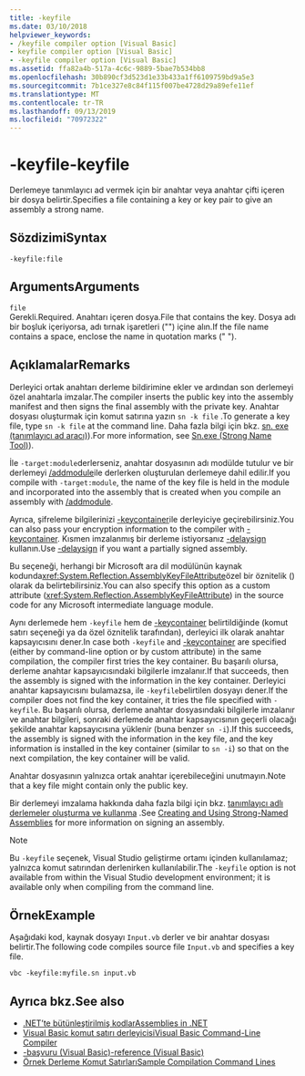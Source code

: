 ```yaml
---
title: -keyfile
ms.date: 03/10/2018
helpviewer_keywords:
- /keyfile compiler option [Visual Basic]
- keyfile compiler option [Visual Basic]
- -keyfile compiler option [Visual Basic]
ms.assetid: ffa82a4b-517a-4c6c-9889-5bae7b534bb8
ms.openlocfilehash: 30b890cf3d523d1e33b433a1ff6109759bd9a5e3
ms.sourcegitcommit: 7b1ce327e8c84f115f007be4728d29a89efe11ef
ms.translationtype: MT
ms.contentlocale: tr-TR
ms.lasthandoff: 09/13/2019
ms.locfileid: "70972322"
---
```

# <a name="-keyfile"></a><span data-ttu-id="aa319-102">-keyfile</span><span class="sxs-lookup"><span data-stu-id="aa319-102">-keyfile</span></span>
<span data-ttu-id="aa319-103">Derlemeye tanımlayıcı ad vermek için bir anahtar veya anahtar çifti içeren bir dosya belirtir.</span><span class="sxs-lookup"><span data-stu-id="aa319-103">Specifies a file containing a key or key pair to give an assembly a strong name.</span></span>  
  
## <a name="syntax"></a><span data-ttu-id="aa319-104">Sözdizimi</span><span class="sxs-lookup"><span data-stu-id="aa319-104">Syntax</span></span>  
  
``` 
-keyfile:file  
```  
  
## <a name="arguments"></a><span data-ttu-id="aa319-105">Arguments</span><span class="sxs-lookup"><span data-stu-id="aa319-105">Arguments</span></span>  
 `file`  
 <span data-ttu-id="aa319-106">Gerekli.</span><span class="sxs-lookup"><span data-stu-id="aa319-106">Required.</span></span> <span data-ttu-id="aa319-107">Anahtarı içeren dosya.</span><span class="sxs-lookup"><span data-stu-id="aa319-107">File that contains the key.</span></span> <span data-ttu-id="aa319-108">Dosya adı bir boşluk içeriyorsa, adı tırnak işaretleri ("") içine alın.</span><span class="sxs-lookup"><span data-stu-id="aa319-108">If the file name contains a space, enclose the name in quotation marks (" ").</span></span>  
  
## <a name="remarks"></a><span data-ttu-id="aa319-109">Açıklamalar</span><span class="sxs-lookup"><span data-stu-id="aa319-109">Remarks</span></span>  
 <span data-ttu-id="aa319-110">Derleyici ortak anahtarı derleme bildirimine ekler ve ardından son derlemeyi özel anahtarla imzalar.</span><span class="sxs-lookup"><span data-stu-id="aa319-110">The compiler inserts the public key into the assembly manifest and then signs the final assembly with the private key.</span></span> <span data-ttu-id="aa319-111">Anahtar dosyası oluşturmak için komut satırına yazın `sn -k file` .</span><span class="sxs-lookup"><span data-stu-id="aa319-111">To generate a key file, type `sn -k file` at the command line.</span></span> <span data-ttu-id="aa319-112">Daha fazla bilgi için bkz. [sn. exe (tanımlayıcı ad aracı)](../../../framework/tools/sn-exe-strong-name-tool.md)).</span><span class="sxs-lookup"><span data-stu-id="aa319-112">For more information, see [Sn.exe (Strong Name Tool)](../../../framework/tools/sn-exe-strong-name-tool.md)).</span></span>  
  
 <span data-ttu-id="aa319-113">İle `-target:module`derlerseniz, anahtar dosyasının adı modülde tutulur ve bir derlemeyi [/addmodule](../../../visual-basic/reference/command-line-compiler/addmodule.md)ile derlerken oluşturulan derlemeye dahil edilir.</span><span class="sxs-lookup"><span data-stu-id="aa319-113">If you compile with `-target:module`, the name of the key file is held in the module and incorporated into the assembly that is created when you compile an assembly with [/addmodule](../../../visual-basic/reference/command-line-compiler/addmodule.md).</span></span>  
  
 <span data-ttu-id="aa319-114">Ayrıca, şifreleme bilgilerinizi [-keycontainer](../../../visual-basic/reference/command-line-compiler/keycontainer.md)ile derleyiciye geçirebilirsiniz.</span><span class="sxs-lookup"><span data-stu-id="aa319-114">You can also pass your encryption information to the compiler with [-keycontainer](../../../visual-basic/reference/command-line-compiler/keycontainer.md).</span></span> <span data-ttu-id="aa319-115">Kısmen imzalanmış bir derleme istiyorsanız [-delaysign](../../../visual-basic/reference/command-line-compiler/delaysign.md) kullanın.</span><span class="sxs-lookup"><span data-stu-id="aa319-115">Use [-delaysign](../../../visual-basic/reference/command-line-compiler/delaysign.md) if you want a partially signed assembly.</span></span>  
  
 <span data-ttu-id="aa319-116">Bu seçeneği, herhangi bir Microsoft ara dil modülünün kaynak kodunda<xref:System.Reflection.AssemblyKeyFileAttribute>özel bir öznitelik () olarak da belirtebilirsiniz.</span><span class="sxs-lookup"><span data-stu-id="aa319-116">You can also specify this option as a custom attribute (<xref:System.Reflection.AssemblyKeyFileAttribute>) in the source code for any Microsoft intermediate language module.</span></span>  
  
 <span data-ttu-id="aa319-117">Aynı derlemede hem `-keyfile` hem de [-keycontainer](../../../visual-basic/reference/command-line-compiler/keycontainer.md) belirtildiğinde (komut satırı seçeneği ya da özel öznitelik tarafından), derleyici ilk olarak anahtar kapsayıcısını dener.</span><span class="sxs-lookup"><span data-stu-id="aa319-117">In case both `-keyfile` and [-keycontainer](../../../visual-basic/reference/command-line-compiler/keycontainer.md) are specified (either by command-line option or by custom attribute) in the same compilation, the compiler first tries the key container.</span></span> <span data-ttu-id="aa319-118">Bu başarılı olursa, derleme anahtar kapsayıcısındaki bilgilerle imzalanır.</span><span class="sxs-lookup"><span data-stu-id="aa319-118">If that succeeds, then the assembly is signed with the information in the key container.</span></span> <span data-ttu-id="aa319-119">Derleyici anahtar kapsayıcısını bulamazsa, ile `-keyfile`belirtilen dosyayı dener.</span><span class="sxs-lookup"><span data-stu-id="aa319-119">If the compiler does not find the key container, it tries the file specified with `-keyfile`.</span></span> <span data-ttu-id="aa319-120">Bu başarılı olursa, derleme anahtar dosyasındaki bilgilerle imzalanır ve anahtar bilgileri, sonraki derlemede anahtar kapsayıcısının geçerli olacağı şekilde anahtar kapsayıcısına yüklenir (buna benzer `sn -i`).</span><span class="sxs-lookup"><span data-stu-id="aa319-120">If this succeeds, the assembly is signed with the information in the key file, and the key information is installed in the key container (similar to `sn -i`) so that on the next compilation, the key container will be valid.</span></span>  
  
 <span data-ttu-id="aa319-121">Anahtar dosyasının yalnızca ortak anahtar içerebileceğini unutmayın.</span><span class="sxs-lookup"><span data-stu-id="aa319-121">Note that a key file might contain only the public key.</span></span>  
  
 <span data-ttu-id="aa319-122">Bir derlemeyi imzalama hakkında daha fazla bilgi için bkz. [tanımlayıcı adlı derlemeler oluşturma ve kullanma](../../../standard/assembly/create-use-strong-named.md) .</span><span class="sxs-lookup"><span data-stu-id="aa319-122">See [Creating and Using Strong-Named Assemblies](../../../standard/assembly/create-use-strong-named.md) for more information on signing an assembly.</span></span>  
  
> [!NOTE]
> <span data-ttu-id="aa319-123">Bu `-keyfile` seçenek, Visual Studio geliştirme ortamı içinden kullanılamaz; yalnızca komut satırından derlenirken kullanılabilir.</span><span class="sxs-lookup"><span data-stu-id="aa319-123">The `-keyfile` option is not available from within the Visual Studio development environment; it is available only when compiling from the command line.</span></span>  
  
## <a name="example"></a><span data-ttu-id="aa319-124">Örnek</span><span class="sxs-lookup"><span data-stu-id="aa319-124">Example</span></span>  
 <span data-ttu-id="aa319-125">Aşağıdaki kod, kaynak dosyayı `Input.vb` derler ve bir anahtar dosyası belirtir.</span><span class="sxs-lookup"><span data-stu-id="aa319-125">The following code compiles source file `Input.vb` and specifies a key file.</span></span>  
  
```console  
vbc -keyfile:myfile.sn input.vb  
```  
  
## <a name="see-also"></a><span data-ttu-id="aa319-126">Ayrıca bkz.</span><span class="sxs-lookup"><span data-stu-id="aa319-126">See also</span></span>

- [<span data-ttu-id="aa319-127">.NET’te bütünleştirilmiş kodlar</span><span class="sxs-lookup"><span data-stu-id="aa319-127">Assemblies in .NET</span></span>](../../../standard/assembly/index.md)
- [<span data-ttu-id="aa319-128">Visual Basic komut satırı derleyicisi</span><span class="sxs-lookup"><span data-stu-id="aa319-128">Visual Basic Command-Line Compiler</span></span>](../../../visual-basic/reference/command-line-compiler/index.md)
- [<span data-ttu-id="aa319-129">-başvuru (Visual Basic)</span><span class="sxs-lookup"><span data-stu-id="aa319-129">-reference (Visual Basic)</span></span>](../../../visual-basic/reference/command-line-compiler/reference.md)
- [<span data-ttu-id="aa319-130">Örnek Derleme Komut Satırları</span><span class="sxs-lookup"><span data-stu-id="aa319-130">Sample Compilation Command Lines</span></span>](../../../visual-basic/reference/command-line-compiler/sample-compilation-command-lines.md)

